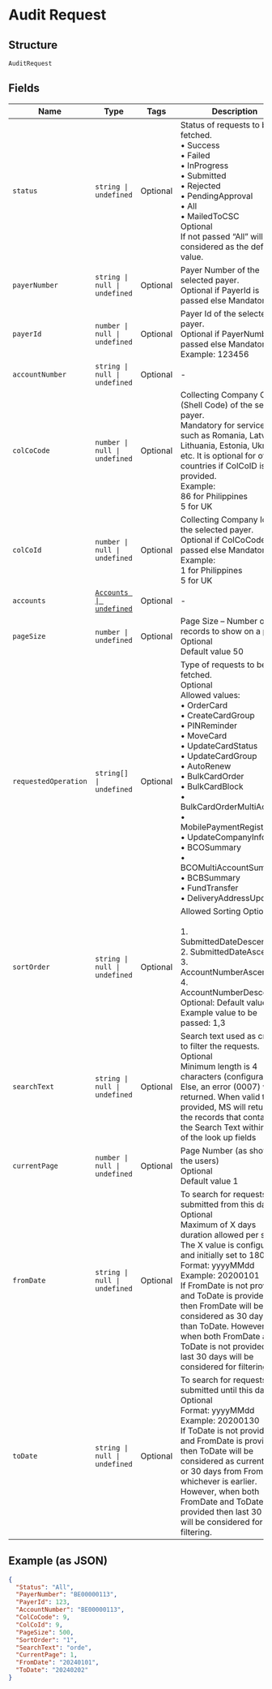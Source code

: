
# Audit Request

## Structure

`AuditRequest`

## Fields

| Name | Type | Tags | Description |
|  --- | --- | --- | --- |
| `status` | `string \| undefined` | Optional | Status of requests to be fetched.<br>•    Success<br>•    Failed<br>•    InProgress<br>•    Submitted<br>•    Rejected<br>•    PendingApproval<br>•    All<br>•    MailedToCSC<br>Optional<br>If not passed “All” will be considered as the default value. |
| `payerNumber` | `string \| null \| undefined` | Optional | Payer Number of the selected payer.<br>Optional if PayerId is passed else Mandatory |
| `payerId` | `number \| null \| undefined` | Optional | Payer Id  of the selected payer.<br>Optional if PayerNumber is passed else Mandatory<br>Example: 123456 |
| `accountNumber` | `string \| null \| undefined` | Optional | - |
| `colCoCode` | `number \| null \| undefined` | Optional | Collecting Company Code (Shell Code) of the selected payer.<br>Mandatory for serviced OUs such as Romania, Latvia, Lithuania, Estonia, Ukraine etc. It is optional for other countries if ColCoID is provided.<br>Example:<br>86 for Philippines<br>5 for UK |
| `colCoId` | `number \| null \| undefined` | Optional | Collecting Company Id  of the selected payer.<br>Optional if ColCoCode is passed else Mandatory.<br>Example:<br>1 for Philippines<br>5 for UK |
| `accounts` | [`Accounts \| undefined`](../../doc/models/accounts.md) | Optional | - |
| `pageSize` | `number \| undefined` | Optional | Page Size – Number of records to show on a page<br>Optional<br>Default value 50 |
| `requestedOperation` | `string[] \| undefined` | Optional | Type of requests to be fetched.<br>Optional<br>Allowed values:<br>•    OrderCard<br>•    CreateCardGroup<br>•    PINReminder<br>•    MoveCard<br>•    UpdateCardStatus<br>•    UpdateCardGroup<br>•    AutoRenew<br>•    BulkCardOrder<br>•    BulkCardBlock<br>•    BulkCardOrderMultiAccount<br>•    MobilePaymentRegistration<br>•    UpdateCompanyInfo<br>•    BCOSummary<br>•    BCOMultiAccountSummary<br>•    BCBSummary<br>•    FundTransfer<br>•    DeliveryAddressUpdate |
| `sortOrder` | `string \| null \| undefined` | Optional | Allowed Sorting Options:<br><br>1. SubmittedDateDescending<br>2. SubmittedDateAscending<br>3. AccountNumberAscending<br>4. AccountNumberDescending<br>   Optional: Default value is 1<br>   Example value to be passed: 1,3 |
| `searchText` | `string \| null \| undefined` | Optional | Search text used as criteria to filter the requests.<br>Optional<br>Minimum length is 4 characters (configurable). Else, an error (0007) will be returned. When valid text is provided, MS will return all the records that contains the Search Text within any of the look up fields |
| `currentPage` | `number \| null \| undefined` | Optional | Page Number (as shown to the users)<br>Optional<br>Default value 1 |
| `fromDate` | `string \| null \| undefined` | Optional | To search for requests submitted from this date.<br>Optional<br>Maximum of X days duration allowed per search. The X value is configurable and initially set to 180 days.<br>Format: yyyyMMdd<br>Example: 20200101<br>If FromDate is not provided and ToDate is provided, then FromDate will be considered as 30 days less than ToDate. However, when both FromDate and ToDate is not provided then last 30 days will be considered for filtering. |
| `toDate` | `string \| null \| undefined` | Optional | To search for requests submitted until this date.<br>Optional<br>Format: yyyyMMdd<br>Example: 20200130<br>If ToDate is not provided and FromDate is provided, then ToDate will be considered as current date or 30 days from FromDate, whichever is earlier. However, when both FromDate and ToDate is not provided then last 30 days will be considered for filtering. |

## Example (as JSON)

```json
{
  "Status": "All",
  "PayerNumber": "BE00000113",
  "PayerId": 123,
  "AccountNumber": "BE00000113",
  "ColCoCode": 9,
  "ColCoId": 9,
  "PageSize": 500,
  "SortOrder": "1",
  "SearchText": "orde",
  "CurrentPage": 1,
  "FromDate": "20240101",
  "ToDate": "20240202"
}
```

